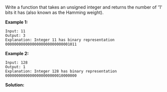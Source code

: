Write a function that takes an unsigned integer and returns the number of '1' bits it has (also known as the Hamming weight).

**Example 1:**
```
Input: 11
Output: 3
Explanation: Integer 11 has binary representation 00000000000000000000000000001011 
```
**Example 2:**
```
Input: 128
Output: 1
Explanation: Integer 128 has binary representation 00000000000000000000000010000000
```
**Solution:**
```python

```
